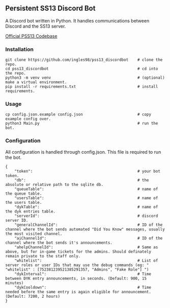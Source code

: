 ## Persistent SS13 Discord Bot

A Discord bot written in Python. It handles communications between Discord and the SS13 server.

<a href="https://github.com/Persistent-SS13/Persistent-Bay/" style="">Official PSS13 Codebase</a>

### Installation
```
git clone https://github.com/ingles98/pss13_discordbot    # clone the repo.
cd pss13_discordbot                                       # cd into the repo.
python3 -m venv venv                                      # (optional) make a virtual environment.
pip install -r requirements.txt                           # install requirements.
```

### Usage
```
cp config.json.example config.json                        # copy example config over.
python3 Main.py                                           # run the bot.
```

### Configuration
All configuration is handled through config.json. This file is required to run the bot.
```
{
    "token":                                              # your bot token.
    "db":                                                 # the absolute or relative path to the sqlite db.
    "queueTable":                                         # name of the queue table.
    "usersTable":                                         # name of the users table.
    "dykTable":                                           # name of the dyk entries table.
    "serverId":                                           # discord server ID.
    "generalChannelId":                                   # ID of the channel where the bot sends automated "Did You Know" messages, usually the most visited channel.
    "aiChannelId":                                        # ID of the channel where the bot sends it's announcements.
    "ahelpChannelId":                                     # Same as above, but for in-game tickets for the admins. Should definately remain private to the staff only.
    "whitelist":                                          # List of server roles or user IDs that may use the debug commands (eg: " "whitelist" : [752381239521385291357, "Admins", "Fake Role"] ")
    "dykInterval":                                        # Time between DYK entry announcements, in seconds. (Default: 900, 15 minutes)
    "dykCooldown":                                        # Time needed before the same entry is again eligible for announcement. (Default: 7200, 2 hours)
}
```
